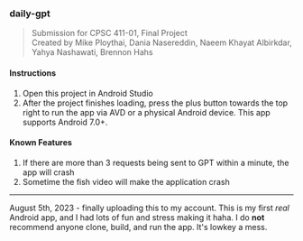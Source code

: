 ### daily-gpt

> Submission for CPSC 411-01, Final Project<br>
> Created by Mike Ploythai, Dania Nasereddin, Naeem Khayat Albirkdar, Yahya Nashawati, Brennon Hahs

#### Instructions

1. Open this project in Android Studio
2. After the project finishes loading, press the plus button towards the top right to run the app via AVD or a physical Android device. This app supports Android 7.0+.

#### Known Features
1. If there are more than 3 requests being sent to GPT within a minute, the app will crash
2. Sometime the fish video will make the application crash

***

August 5th, 2023 - finally uploading this to my account. This is my first *real* Android app, and I had lots of fun and stress making it haha. I do **not** recommend anyone clone, build, and run the app. It's lowkey a mess.
